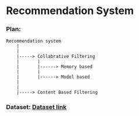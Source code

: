 # Recommendation System

### Plan:
```
Recommendation system
    |
    |
    |-----> Collabrative Filtering
    |       |
    |       |------> Memory based
    |       |
    |       |------> Model based
    |
    |
    |-----> Content Based Filtering
```

### Dataset: [Dataset link](https://www.kaggle.com/datasets/prajitdatta/movielens-100k-dataset)